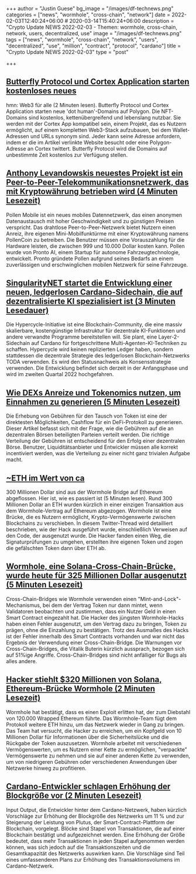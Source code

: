 +++
author = "Justin Guese"
bg_image = "/images/df-technews.png"
categories = ["news", "wormhole", "cross-chain", "network"]
date = 2022-02-03T12:40:24+06:00 # 2020-03-14T15:40:24+06:00
description = "Crypto Update NEWS 2022-02-03 - Themen: wormhole, cross-chain, network, users, decentralized, use"
image = "/images/df-technews.png"
tags = ["news", "wormhole", "cross-chain", "network", "users", "decentralized", "use", "million", "contract", "protocol", "cardano"]
title = "Crypto Update NEWS 2022-02-03"
type = "post"

+++

## [Butterfly Protocol und Cortex Application starten kostenloses neues ](https://www.prnewswire.com/news-releases/butterfly-protocol-and-cortex-application-are-launching-free-new-hmn-web3-for-everyone-301472910.html)

hmn: Web3 für alle (2 Minuten lesen). Butterfly Protocol und Cortex Application starten neue 'dot human'-Domains auf Polygon. Die NFT-Domains sind kostenlos, kettenübergreifend und lebenslang nutzbar. Sie werden mit der Cortex App kompatibel sein, einem Projekt, das es Nutzern ermöglicht, auf einem kompletten Web3-Stack aufzubauen, bei dem Wallet-Adressen und URLs synonym sind. Jeder kann seine Adresse anfordern, indem er die im Artikel verlinkte Website besucht oder eine Polygon-Adresse an Cortex twittert. Butterfly Protocol wird die Domains auf unbestimmte Zeit kostenlos zur Verfügung stellen.

## [Anthony Levandowskis neuestes Projekt ist ein Peer-to-Peer-Telekommunikationsnetzwerk, das mit Kryptowährung betrieben wird (4 Minuten Lesezeit)](https://techcrunch.com/2022/02/02/anthony-levandowskis-latest-moonshot-is-a-peer-to-peer-telecom-network-powered-by-cryptocurrency/)

 Pollen Mobile ist ein neues mobiles Datennetzwerk, das einen anonymen Datenaustausch mit hoher Geschwindigkeit und zu günstigen Preisen verspricht. Das drahtlose Peer-to-Peer-Netzwerk bietet Nutzern einen Anreiz, ihre eigenen Mini-Mobilfunktürme mit einer Kryptowährung namens PollenCoin zu betreiben. Die Benutzer müssen eine Vorauszahlung für die Hardware leisten, die zwischen 999 und 10.000 Dollar kosten kann. Pollen wurde von Pronto AI, einem Startup für autonome Fahrzeugtechnologie, entwickelt. Pronto gründete Pollen aufgrund seines Bedarfs an einem zuverlässigen und erschwinglichen mobilen Netzwerk für seine Fahrzeuge.

## [SingularityNET startet die Entwicklung einer neuen, ledgerlosen Cardano-Sidechain, die auf dezentralisierte KI spezialisiert ist (3 Minuten Lesedauer)](https://cryptobuzz.co.uk/2022/02/03/singularitynet-launches-development-of-new-ledgerless-cardano-sidechain-specialized-for-decentralized-ai/)

 Die Hypercycle-Initiative ist eine Blockchain-Community, die eine massiv skalierbare, kostengünstige Infrastruktur für dezentrale KI-Funktionen und andere verwandte Programme bereitstellen will. Sie plant, eine Layer-2-Sidechain auf Cardano für fortgeschrittene Multi-Agenten-KI-Techniken zu schaffen. Hypercycle wird keinen replizierten Ledger haben, sondern stattdessen die dezentrale Strategie des ledgerlosen Blockchain-Netzwerks TODA verwenden. Es wird den Statusnachweis als Konsensstrategie verwenden. Die Entwicklung befindet sich derzeit in der Anfangsphase und wird im zweiten Quartal 2022 hochgefahren.

## [Wie DEXs Anreize und Tokenomics nutzen, um Einnahmen zu generieren (5 Minuten Lesezeit)](https://thedefiant.io/intotheblock-how-dexs-use-incentives-and-tokenomics-to-generate-revenue/)

 Die Erhebung von Gebühren für den Tausch von Token ist eine der direktesten Möglichkeiten, Cashflow für ein DeFi-Protokoll zu generieren. Dieser Artikel befasst sich mit der Frage, wie die Gebühren auf die an dezentralen Börsen beteiligten Parteien verteilt werden. Die richtige Verteilung der Gebühren ist entscheidend für den Erfolg einer dezentralen Börse. Benutzer, Liquiditätsanbieter und Entwickler müssen alle korrekt incentiviert werden, was die Verteilung zu einer nicht ganz trivialen Aufgabe macht.

## [~ETH im Wert von ca](https://twitter.com/kelvinfichter/status/1489041221947375616)

 300 Millionen Dollar sind aus der Wormhole Bridge auf Ethereum abgeflossen. Hier ist, wie es passiert ist (5 Minuten lesen). Rund 300 Millionen Dollar an ETH wurden kürzlich in einer einzigen Transaktion aus dem Wormhole-Vertrag auf Ethereum abgezogen. Wormhole ist eine Brücke, die es Nutzern ermöglicht, Krypto-Vermögenswerte zwischen Blockchains zu verschieben. In diesem Twitter-Thread wird detailliert beschrieben, wie der Hack ausgeführt wurde, einschließlich Verweisen auf den Code, der ausgenutzt wurde. Die Hacker fanden einen Weg, die Signaturprüfungen zu umgehen, erstellten ihre eigenen Token und zogen die gefälschten Token dann über ETH ab.

## [Wormhole, eine Solana-Cross-Chain-Brücke, wurde heute für 325 Millionen Dollar ausgenutzt (5 Minuten Lesezeit)](https://twitter.com/jonwu_/status/1489062401597079554)

 Cross-Chain-Bridges wie Wormhole verwenden einen "Mint-and-Lock"-Mechanismus, bei dem der Vertrag Token nur dann mintet, wenn Validatoren beobachten und zustimmen, dass ein Nutzer Geld in einen Smart Contract eingezahlt hat. Die Hacker des jüngsten Wormhole-Hacks haben einen Fehler ausgenutzt, um den Vertrag dazu zu bringen, Token zu prägen, ohne die Einzahlung zu bestätigen. Trotz des Ausmaßes des Hacks ist der Fehler innerhalb des Smart Contracts vorhanden und war nicht das Ergebnis der Verwendung einer Cross-Chain-Bridge. Die Warnungen vor Cross-Chain-Bridges, die Vitalik Buterin kürzlich aussprach, bezogen sich auf 51%ige Angriffe. Cross-Chain-Bridges sind nicht anfälliger für Bugs als alles andere.

## [Hacker stiehlt $320 Millionen von Solana, Ethereum-Brücke Wormhole (2 Minuten Lesezeit)](https://decrypt.co/91899/hacker-steals-320-million-solana-ethereum-bridge-wormhole)

 Wormhole hat bestätigt, dass es einen Exploit erlitten hat, der zum Diebstahl von 120.000 Wrapped Ethereum führte. Das Wormhole-Team fügt dem Protokoll weitere ETH hinzu, um das Netzwerk wieder in Gang zu bringen. Das Team hat versucht, die Hacker zu erreichen, um ein Kopfgeld von 10 Millionen Dollar für Informationen über die Sicherheitslücke und die Rückgabe der Token auszusetzen. Wormhole arbeitet mit verschiedenen Vermögenswerten, um es Nutzern einer Kette zu ermöglichen, "verpackte" Vermögenswerte zu nehmen und sie auf einer anderen Kette zu verwenden, um von niedrigeren Gebühren oder verschiedenen Anwendungen über Netzwerke hinweg zu profitieren.

## [Cardano-Entwickler schlagen Erhöhung der Blockgröße vor (2 Minuten Lesezeit)](https://www.coindesk.com/tech/2022/02/02/cardano-developers-proposes-block-size-increase/)

 Input Output, die Entwickler hinter dem Cardano-Netzwerk, haben kürzlich Vorschläge zur Erhöhung der Blockgröße des Netzwerks um 11 % und zur Steigerung der Leistung von Plutus, der Smart-Contract-Plattform der Blockchain, vorgelegt. Blöcke sind Stapel von Transaktionen, die auf einer Blockchain bestätigt und aufgezeichnet werden. Eine Erhöhung der Größe bedeutet, dass mehr Transaktionen in jeden Stapel aufgenommen werden können, was sich jedoch auf die Transaktionszeiten und die Gesamtkapazität des Netzwerks auswirken kann. Die Vorschläge sind Teil eines umfassenderen Plans zur Erhöhung des Transaktionsvolumens im Cardano-Netzwerk.

